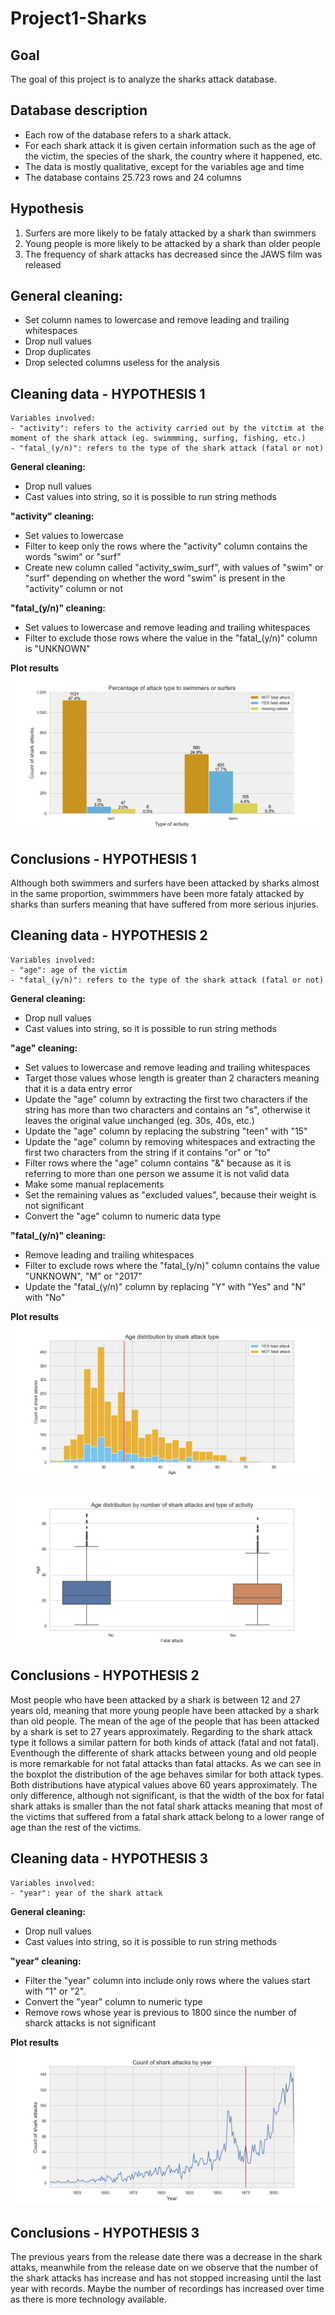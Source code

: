 # Project1-Sharks
## Goal
The goal of this project is to analyze the sharks attack database.

## Database description
- Each row of the database refers to a shark attack.
- For each shark attack it is given certain information such as the age of the victim, the species of the shark, the country where it happened, etc.
- The data is mostly qualitative, except for the variables age and time
- The database contains 25.723 rows and 24 columns

## Hypothesis
1. Surfers are more likely to be fataly attacked by a shark than swimmers
2. Young people is more likely to be attacked by a shark than older people
3. The frequency of shark attacks has decreased since the JAWS film was released

## General cleaning:
- Set column names to lowercase and remove leading and trailing whitespaces
- Drop null values
- Drop duplicates
- Drop selected columns useless for the analysis

## Cleaning data - HYPOTHESIS 1
```
Variables involved:
- "activity": refers to the activity carried out by the vitctim at the moment of the shark attack (eg. swimmming, surfing, fishing, etc.)
- "fatal_(y/n)": refers to the type of the shark attack (fatal or not)
```
**General cleaning:**
- Drop null values
- Cast values into string, so it is possible to run string methods

**"activity" cleaning:**
- Set values to lowercase
- Filter to keep only the rows where the "activity" column contains the words "swim" or "surf"
- Create new column called "activity_swim_surf", with values of "swim" or "surf" depending on whether the word "swim" is present in the "activity" column or not

**"fatal_(y/n)" cleaning:**
- Set values to lowercase and remove leading and trailing whitespaces
- Filter to exclude those rows where the value in the "fatal_(y/n)" column is "UNKNOWN"

**Plot results**
![graph_1](figures/graph_1.png)

## Conclusions - HYPOTHESIS 1
Although both swimmers and surfers have been attacked by sharks almost in the same proportion, swimmmers have been more fataly attacked by sharks than surfers meaning that have suffered from more serious injuries.

## Cleaning data - HYPOTHESIS 2
```
Variables involved:
- "age": age of the victim
- "fatal_(y/n)": refers to the type of the shark attack (fatal or not)
```
**General cleaning:**
- Drop null values
- Cast values into string, so it is possible to run string methods

**"age" cleaning:**
- Set values to lowercase and remove leading and trailing whitespaces
- Target those values whose length is greater than 2 characters meaning that it is a data entry error
- Update the "age" column by extracting the first two characters if the string has more than two characters and contains an "s", otherwise it leaves the original value unchanged (eg. 30s, 40s, etc.)
- Update the "age" column by replacing the substring "teen" with "15"
- Update the "age" column by removing whitespaces and extracting the first two characters from the string if it contains "or" or "to"
- Filter rows where the "age" column contains "&" because as it is referring to more than one person we assume it is not valid data
- Make some manual replacements
- Set the remaining values as "excluded values", because their weight is not significant
- Convert the "age" column to numeric data type

**"fatal_(y/n)" cleaning:**
- Remove leading and trailing whitespaces
- Filter to exclude rows where the "fatal_(y/n)" column contains the value "UNKNOWN", "M" or "2017"
- Update the "fatal_(y/n)" column by replacing "Y" with "Yes" and "N" with "No"

**Plot results**
![graph_2](figures/graph_2.png)

![graph_3](figures/graph_3.png)

## Conclusions - HYPOTHESIS 2
Most people who have been attacked by a shark is between 12 and 27 years old, meaning that more young people have been attacked by a shark than old people. The mean of the age of the people that has been attacked by a shark is set to 27 years approximately. Regarding to the shark attack type it follows a similar pattern for both kinds of attack (fatal and not fatal). Eventhough the differente of shark attacks between young and old people is more remarkable for not fatal attacks than fatal attacks. 
As we can see in the boxplot the distribution of the age behaves similar for both attack types. Both distributions have atypical values above 60 years approximately. The only difference, although not significant, is that the width of the box for fatal shark attaks is smaller than the not fatal shark attacks meaning that most of the victims that suffered from a fatal shark attack belong to a lower range of age than the rest of the victims. 

 ## Cleaning data - HYPOTHESIS 3
```
Variables involved:
- "year": year of the shark attack
```
**General cleaning:**
- Drop null values
- Cast values into string, so it is possible to run string methods

**"year" cleaning:**
- Filter the "year" column into include only rows where the values start with "1" or "2".
- Convert the "year" column to numeric type
- Remove rows whose year is previous to 1800 since the number of sharck attacks is not significant

**Plot results**
![graph_4](figures/graph_4.png)

## Conclusions - HYPOTHESIS 3
The previous years from the release date there was a decrease in the shark attaks, meanwhile from the release date on we observe that the number of the shark attacks has increase and has not stopped increasing until the last year with records. Maybe the number of recordings has increased over time as there is more technology available.  


 
